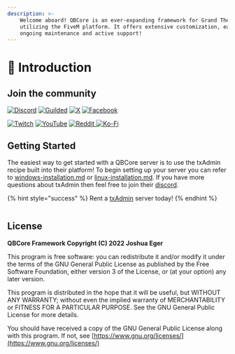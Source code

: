 ```yaml
---
description: >-
    Welcome aboard! QBCore is an ever-expanding framework for Grand Theft Auto V
    utilizing the FiveM platform. It offers extensive customization, ease of use,
    ongoing maintenance and active support!
---
```


# 👋 Introduction

## Join the community

[![Discord](https://img.shields.io/badge/Discord-%237289DA.svg?style=for-the-badge&logo=discord&logoColor=white)](https://discord.gg/qbcore) [![Guilded](https://img.shields.io/badge/Guilded-F4C400.svg?style=for-the-badge&logo=guilded&logoColor=white)](https://guilded.gg/qbcore) [![X](https://img.shields.io/badge/X%20%28Twitter%29-black.svg?style=for-the-badge&logo=X&logoColor=white)](https://twitter.com/qbcoreframework) [![Facebook](https://img.shields.io/badge/Facebook-%231877F2.svg?style=for-the-badge&logo=Facebook&logoColor=white)](https://www.facebook.com/groups/568926937910479)

[![Twitch](https://img.shields.io/badge/Twitch-%239146FF.svg?style=for-the-badge&logo=Twitch&logoColor=white)](https://www.twitch.tv/kakarotqb) [![YouTube](https://img.shields.io/badge/YouTube-%23FF0000.svg?style=for-the-badge&logo=YouTube&logoColor=white)](https://www.youtube.com/c/QBCoreFramework) <a href="https://www.reddit.com/r/qbcore/">
<img src="https://img.shields.io/badge/reddit-FF4500?style=for-the-badge&logo=reddit&logoColor=white" alt="Reddit">
</a> <a href="https://ko-fi.com/kakarot" target="_blank">
<img src="https://img.shields.io/badge/Ko-fi-F16061?style=for-the-badge&logo=ko-fi&logoColor=white" alt="Ko-Fi">
</a>

## Getting Started

The easiest way to get started with a QBCore server is to use the txAdmin recipe built into their platform! To begin setting up your server you can refer to [windows-installation.md](guides/windows-installation.md "mention") or [linux-installation.md](guides/linux-installation.md "mention"). If you have more questions about txAdmin then feel free to join their [discord](https://discord.gg/r7d894sTHA).

{% hint style="success" %}
Rent a [txAdmin](https://zap-hosting.com/qbcore6) server today!
{% endhint %}

<div align="left">

<img src=".gitbook/assets/image (4) (1).png" alt="">

</div>

## License

**QBCore Framework Copyright (C) 2022 Joshua Eger**

This program is free software: you can redistribute it and/or modify it under the terms of the GNU General Public License as published by the Free Software Foundation, either version 3 of the License, or (at your option) any later version.

This program is distributed in the hope that it will be useful, but WITHOUT ANY WARRANTY; without even the implied warranty of MERCHANTABILITY or FITNESS FOR A PARTICULAR PURPOSE. See the GNU General Public License for more details.

You should have received a copy of the GNU General Public License along with this program. If not, see [https://www.gnu.org/licenses/](https://www.gnu.org/licenses/)

